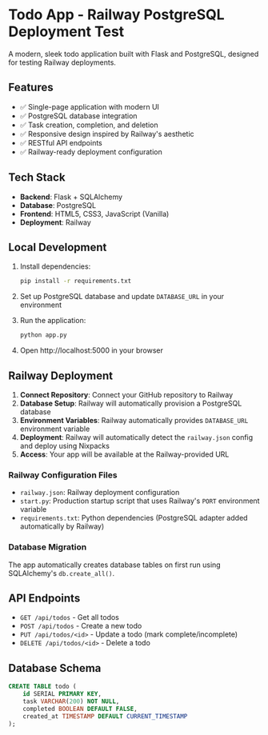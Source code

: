 # Todo App - Railway PostgreSQL Deployment Test

A modern, sleek todo application built with Flask and PostgreSQL, designed for testing Railway deployments.

## Features

- ✅ Single-page application with modern UI
- ✅ PostgreSQL database integration
- ✅ Task creation, completion, and deletion
- ✅ Responsive design inspired by Railway's aesthetic
- ✅ RESTful API endpoints
- ✅ Railway-ready deployment configuration

## Tech Stack

- **Backend**: Flask + SQLAlchemy
- **Database**: PostgreSQL
- **Frontend**: HTML5, CSS3, JavaScript (Vanilla)
- **Deployment**: Railway

## Local Development

1. Install dependencies:
   ```bash
   pip install -r requirements.txt
   ```

2. Set up PostgreSQL database and update `DATABASE_URL` in your environment

3. Run the application:
   ```bash
   python app.py
   ```

4. Open http://localhost:5000 in your browser

## Railway Deployment

1. **Connect Repository**: Connect your GitHub repository to Railway
2. **Database Setup**: Railway will automatically provision a PostgreSQL database
3. **Environment Variables**: Railway automatically provides `DATABASE_URL` environment variable
4. **Deployment**: Railway will automatically detect the `railway.json` config and deploy using Nixpacks
5. **Access**: Your app will be available at the Railway-provided URL

### Railway Configuration Files

- `railway.json`: Railway deployment configuration
- `start.py`: Production startup script that uses Railway's `PORT` environment variable
- `requirements.txt`: Python dependencies (PostgreSQL adapter added automatically by Railway)

### Database Migration

The app automatically creates database tables on first run using SQLAlchemy's `db.create_all()`.

## API Endpoints

- `GET /api/todos` - Get all todos
- `POST /api/todos` - Create a new todo
- `PUT /api/todos/<id>` - Update a todo (mark complete/incomplete)
- `DELETE /api/todos/<id>` - Delete a todo

## Database Schema

```sql
CREATE TABLE todo (
    id SERIAL PRIMARY KEY,
    task VARCHAR(200) NOT NULL,
    completed BOOLEAN DEFAULT FALSE,
    created_at TIMESTAMP DEFAULT CURRENT_TIMESTAMP
);
```
